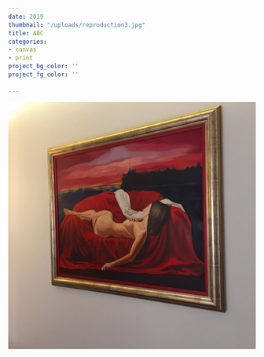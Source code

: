```yaml
---
date: 2019
thumbnail: "/uploads/reproduction3.jpg"
title: ABC
categories:
- canvas
- print
project_bg_color: ''
project_fg_color: ''

---
```

  
![](/uploads/reproduction3.jpg)